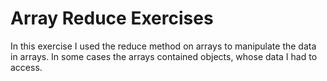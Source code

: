 # Array Reduce Exercises
In this exercise I used the reduce method on arrays to manipulate the data in arrays. In some cases the arrays contained objects, whose data I had to access. 
